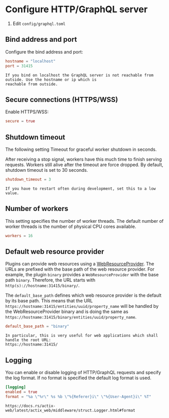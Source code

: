 # Configure HTTP/GraphQL server

1. Edit `config/graphql.toml`

## Bind address and port

Configure the bind address and port:

```toml
hostname = "localhost"
port = 31415
```

```admonish tip "Hostname"
If you bind on localhost the GraphQL server is not reachable from outside. Use the hostname or ip which is
reachable from outside.
```

## Secure connections (HTTPS/WSS)

Enable HTTPS/WSS:

```toml
secure = true
```

## Shutdown timeout

The following setting Timeout for graceful worker shutdown in seconds.

After receiving a stop signal, workers have this much time to finish serving requests. Workers
still alive after the timeout are force dropped. By default, shutdown timeout is set to 30 seconds.

```toml
shutdown_timeout = 3
```

```admonish tip "Development"
If you have to restart often during development, set this to a low value.
```

## Number of workers

This setting specifies the number of worker threads. The default number of worker threads is the
number of physical CPU cores available.

```toml
workers = 16
```

## Default web resource provider

Plugins can provide web resources using a [WebResourceProvider](./Plugin_System_Web_Resource_Provider.md).
The URLs are prefixed with the base path of the web resource provider. For example, the plugin
`binary` provides a `WebResourceProvider` with the base path `binary`. Therefore, the URL starts
with `http(s)://hostname:31415/binary/`.

The `default_base_path` defines which web resource provider is the default by its base path. This
means that the URL `https://hostname:31415/entities/uuid/property_name` will be handled by the
WebResourceProvider binary and is doing the same as
`https://hostname:31415/binary/entities/uuid/property_name`.

```toml
default_base_path = "binary"
```

```admonish tip "Default Base Path"
In particular, this is very useful for web applications which shall handle the root URL:
https://hostname:31415/
```

## Logging

You can enable or disable logging of HTTP/GraphQL requests and specify the log format. If no
format is specified the default log format is used.

```toml
[logging]
enabled = true
format = "%a \"%r\" %s %b \"%{Referer}i\" \"%{User-Agent}i\" %T"
```

```admonish tip "List of Log Format Variables"
https://docs.rs/actix-web/latest/actix_web/middleware/struct.Logger.html#format
```

